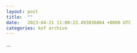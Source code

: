 ```yaml
---
layout:	post
title:	""
date:	2023-04-21 11:00:23.493036804 +0000 UTC
categories:	kof archive
---
```


...
